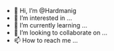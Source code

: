 - 👋 Hi, I’m @Hardmanig
- 👀 I’m interested in ...
- 🌱 I’m currently learning ...
- 💞️ I’m looking to collaborate on ...
- 📫 How to reach me ...

<!---
Hardmanig/Hardmanig is a ✨ special ✨ repository because its `README.md` (this file) appears on your GitHub profile.
You can click the Preview link to take a look at your changes.
--->
